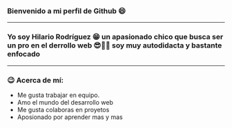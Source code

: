 ### Bienvenido a mi perfil de Github 😄
_____________________________________________________________________________________

### Yo soy Hilario Rodríguez 😁 un apasionado chico que busca ser un pro en el derrollo web 😎👨‍💻 soy muy autodidacta y bastante enfocado
______________________________________________________________________________________


### 😉 Acerca de mí:
- Me gusta trabajar en equipo.
- Amo el mundo del desarrollo web
- Me gusta colaboras en proyetos
- Aposionado por aprender mas y mas


<!--
**mrdebugcode/mrdebugcode** is a ✨ _special_ ✨ repository because its `README.md` (this file) appears on your GitHub profile.

Here are some ideas to get you started:

- 🔭 I’m currently working on ...
- 🌱 I’m currently learning ...
- 👯 I’m looking to collaborate on ...
- 🤔 I’m looking for help with ...
- 💬 Ask me about ...
- 📫 How to reach me: ...
- 😄 Pronouns: ...
- ⚡ Fun fact: ...
-->
